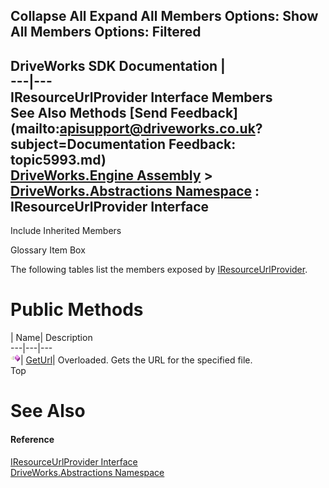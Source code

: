 Collapse All Expand All Members Options: Show All  Members Options: Filtered   
---  
DriveWorks SDK Documentation  |   
---|---  
IResourceUrlProvider Interface Members   
See Also Methods [Send Feedback](mailto:apisupport@driveworks.co.uk?subject=Documentation Feedback: topic5993.md)  
[DriveWorks.Engine Assembly](topic2156.md) > [DriveWorks.Abstractions Namespace](topic5939.md) : IResourceUrlProvider Interface  
---  
  
Include Inherited Members    


Glossary Item Box

The following tables list the members exposed by [IResourceUrlProvider](topic5993.md).

# Public Methods

| Name| Description  
---|---|---  
![ Method](dotnetimages/Method.gif)| [GetUrl](topic5998.md)| Overloaded. Gets the URL for the specified file.   
Top

# See Also

#### Reference

[IResourceUrlProvider Interface](topic5993.md)   
[DriveWorks.Abstractions Namespace](topic5939.md)


